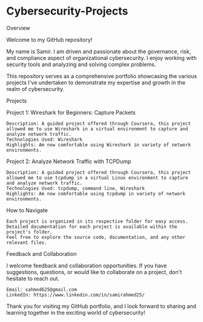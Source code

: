 # Cybersecurity-Projects
Overview

Welcome to my GitHub repository! 

My name is Samir. I am driven and passionate about the governance, risk, and compliance aspect of organizational cybersecurity. I enjoy working with security tools and analyzing and solving complex problems.

This repository serves as a comprehensive portfolio showcasing the various projects I've undertaken to demonstrate my expertise and growth in the realm of cybersecurity.

Projects

Project 1: Wireshark for Beginners: Capture Packets

    Description: A guided project offered through Coursera, this project allowed me to use Wireshark in a virtual environment to capture and analyze network traffic.
    Technologies Used: Wireshark
    Highlights: Am now comfortable using Wireshark in variety of network environments.

Project 2: Analyze Network Traffic with TCPDump

    Description: A guided project offered through Coursera, this project allowed me to use tcpdump in a virtual Linux environment to capture and analyze network traffic.
    Technologies Used: tcpdump, command line, Wireshark
    Highlights: Am now comfortable using tcpdump in variety of network environments.

How to Navigate

    Each project is organized in its respective folder for easy access.
    Detailed documentation for each project is available within the project's folder.
    Feel free to explore the source code, documentation, and any other relevant files.

Feedback and Collaboration

I welcome feedback and collaboration opportunities. If you have suggestions, questions, or would like to collaborate on a project, don't hesitate to reach out.

    Email: sahmed625@gmail.com
    LinkedIn: https://www.linkedin.com/in/samirahmed25/

Thank you for visiting my GitHub portfolio, and I look forward to sharing and learning together in the exciting world of cybersecurity!
